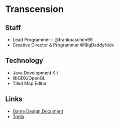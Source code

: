 # Transcension

## Staff
 * Lead Programmer - @frankpaschen99
 * Creative Director & Programmer @BigDaddyNick

## Technology
 * Java Development Kit
 * libGDX/OpenGL
 * Tiled Map Editor

## Links
 * [Game Design Document](https://docs.google.com/document/d/1qy2CFepdRuAkja1BRqpmXC71_F1UlGwGXm_cC8Ch_jY/edit?usp=sharing)
 * [Trello](https://trello.com/b/u0ZzYFgU/transcension-rpg)
